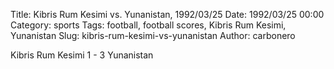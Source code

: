 Title: Kibris Rum Kesimi vs. Yunanistan, 1992/03/25
Date: 1992/03/25 00:00
Category: sports
Tags: football, football scores, Kibris Rum Kesimi, Yunanistan
Slug: kibris-rum-kesimi-vs-yunanistan
Author: carbonero


Kibris Rum Kesimi 1 - 3 Yunanistan
